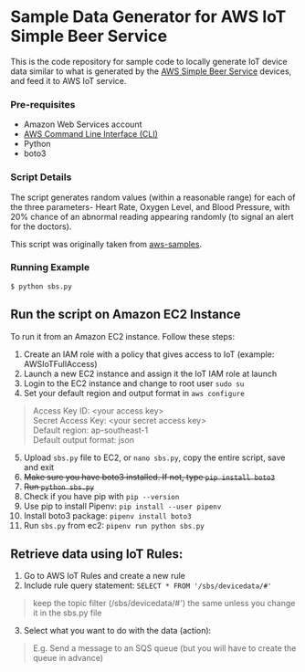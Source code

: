 # Sample Data Generator for AWS IoT Simple Beer Service

This is the code repository for sample code to locally generate IoT device data similar to what is generated by the [AWS Simple Beer Service](https://github.com/awslabs/simplebeerservice) devices, and feed it to AWS IoT service.

### Pre-requisites

* Amazon Web Services account
* [AWS Command Line Interface (CLI)](https://aws.amazon.com/cli/)
* Python
* boto3

### Script Details

The script generates random values (within a reasonable range) for each of the three parameters- Heart Rate, Oxygen Level, and Blood Pressure, with 20% chance of an abnormal reading appearing randomly (to signal an alert for the doctors). 

This script was originally taken from [aws-samples](https://github.com/aws-samples/sbs-iot-data-generator).

### Running Example

`$ python sbs.py` 

## Run the script on Amazon EC2 Instance

To run it from an Amazon EC2 instance. Follow these steps:

1. Create an IAM role with a policy that gives access to IoT (example: AWSIoTFullAccess)
2. Launch a new EC2 instance and assign it the IoT IAM role at launch
3. Login to the EC2 instance and change to root user `sudo su`
4. Set your default region and output format in `aws configure`
> Access Key ID: \<your access key> <br>
Secret Access Key: \<your secret access key> <br>
Default region: ap-southeast-1 <br>
Default output format: json
5. Upload `sbs.py` file to EC2, or `nano sbs.py`, copy the entire script, save and exit
6. ~~Make sure you have boto3 installed. If not, type `pip install boto3`~~
7. ~~Run `python sbs.py`~~
6. Check if you have pip with `pip --version`
7. Use pip to install Pipenv: `pip install --user pipenv`
8. Install boto3 package: `pipenv install boto3`
9. Run `sbs.py` from ec2: `pipenv run python sbs.py`

## Retrieve data using IoT Rules:

1. Go to AWS IoT Rules and create a new rule
2. Include rule query statement: `SELECT * FROM '/sbs/devicedata/#'`
> keep the topic filter (/sbs/devicedata/#') the same unless you change it in the sbs.py file
3. Select what you want to do with the data (action):
> E.g. Send a message to an SQS queue (but you will have to create the queue in advance)
